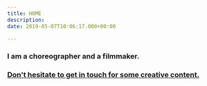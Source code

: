 ```yaml
---
title: HOME
description: 
date: 2019-05-07T10:06:17.000+00:00

---
```

### **I am a choreographer and a filmmaker.**

### [**Don't hesitate to get in touch for some creative content.**](/contact)